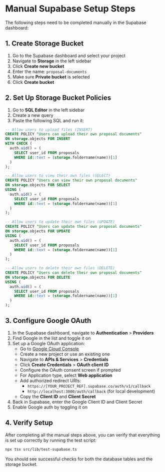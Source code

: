 # Manual Supabase Setup Steps

The following steps need to be completed manually in the Supabase dashboard:

## 1. Create Storage Bucket

1. Go to the Supabase dashboard and select your project
2. Navigate to **Storage** in the left sidebar
3. Click **Create new bucket**
4. Enter the name: `proposal-documents`
5. Make sure **Private bucket** is selected
6. Click **Create bucket**

## 2. Set Up Storage Bucket Policies

1. Go to **SQL Editor** in the left sidebar
2. Create a new query
3. Paste the following SQL and run it:

```sql
-- Allow users to upload files (INSERT)
CREATE POLICY "Users can upload their own proposal documents"
ON storage.objects FOR INSERT
WITH CHECK (
  auth.uid() = (
    SELECT user_id FROM proposals
    WHERE id::text = (storage.foldername(name))[1]
  )
);

-- Allow users to view their own files (SELECT)
CREATE POLICY "Users can view their own proposal documents"
ON storage.objects FOR SELECT
USING (
  auth.uid() = (
    SELECT user_id FROM proposals
    WHERE id::text = (storage.foldername(name))[1]
  )
);

-- Allow users to update their own files (UPDATE)
CREATE POLICY "Users can update their own proposal documents"
ON storage.objects FOR UPDATE
USING (
  auth.uid() = (
    SELECT user_id FROM proposals
    WHERE id::text = (storage.foldername(name))[1]
  )
);

-- Allow users to delete their own files (DELETE)
CREATE POLICY "Users can delete their own proposal documents"
ON storage.objects FOR DELETE
USING (
  auth.uid() = (
    SELECT user_id FROM proposals
    WHERE id::text = (storage.foldername(name))[1]
  )
);
```

## 3. Configure Google OAuth

1. In the Supabase dashboard, navigate to **Authentication** > **Providers**
2. Find Google in the list and toggle it on
3. Set up a Google OAuth application:
   - Go to [Google Cloud Console](https://console.cloud.google.com/)
   - Create a new project or use an existing one
   - Navigate to **APIs & Services** > **Credentials**
   - Click **Create Credentials** > **OAuth client ID**
   - Configure the OAuth consent screen if prompted
   - For Application type, select **Web application**
   - Add authorized redirect URIs:
     - `https://[YOUR_PROJECT_REF].supabase.co/auth/v1/callback`
     - `http://localhost:3000/auth/callback` (for local development)
   - Copy the **Client ID** and **Client Secret**
4. Back in Supabase, enter the Google Client ID and Client Secret
5. Enable Google auth by toggling it on

## 4. Verify Setup

After completing all the manual steps above, you can verify that everything is set up correctly by running the test script:

```sh
npx tsx src/lib/test-supabase.ts
```

You should see successful checks for both the database tables and the storage bucket.
